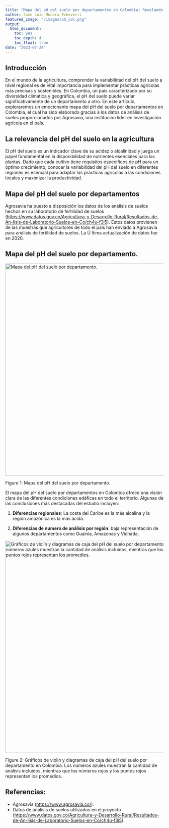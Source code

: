 ```yaml
---
title: "Mapa del pH del suelo por departamentos en Colombia: Revelando la diversidad edáfica del país gracias a la base de datos abierta de Agrosavia."
author: Jose Luis Munera Echeverri
featured_image: "/images/ph_col.png"
output:
  html_document: 
    toc: yes
    toc_depth: 4
    toc_float: true
date: "2023-07-24"
---
```





## Introducción

En el mundo de la agricultura, comprender la variabilidad del pH del suelo a nivel regional es de vital importancia para implementar prácticas agrícolas más precisas y sostenibles. En Colombia, un país caracterizado por su diversidad climática y geográfica, el pH del suelo puede variar significativamente de un departamento a otro. En este artículo, exploraremos un emocionante mapa del pH del suelo por departamentos en Colombia, el cual ha sido elaborado gracias a los datos de análisis de suelos proporcionados por Agrosavia, una institución líder en investigación agrícola en el país.

## La relevancia del pH del suelo en la agricultura 

El pH del suelo es un indicador clave de su acidez o alcalinidad y juega un papel fundamental en la disponibilidad de nutrientes esenciales para las plantas. Dado que cada cultivo tiene requisitos específicos de pH para un óptimo crecimiento, conocer la variabilidad del pH del suelo en diferentes regiones es esencial para adaptar las prácticas agrícolas a las condiciones locales y maximizar la productividad.

## Mapa del pH del suelo por departamentos

Agrosavia ha puesto a disposición los datos de los análisis de suelos hechos en su laboratorio de fertilidad de suelos (https://www.datos.gov.co/Agricultura-y-Desarrollo-Rural/Resultados-de-An-lisis-de-Laboratorio-Suelos-en-Co/ch4u-f3i5). 
Estos datos provienen de las muestras que agricultores de todo el país han enviado a Agrosavia para análisis de fertilidad de suelos. La Ú ltima actualización de datos fue en 2020.


## Mapa del pH del suelo por departamento.



<div class="figure">
<img src="/es/post/pH_files/figure-html/unnamed-chunk-1-1.png" alt="Mapa del pH del suelo por departamento." width="672" />
<p class="caption"><span id="fig:unnamed-chunk-1"></span>Figure 1: Mapa del pH del suelo por departamento.</p>
</div>






El mapa del pH del suelo por departamentos en Colombia ofrece una visión clara de las diferentes condiciones edáficas en todo el territorio. Algunas de las conclusiones más destacadas del estudio incluyen:

1. **Diferencias regionales**: La costa del Caribe es la más alcalina y la región amazónica es la más ácida.


2. **Diferencias de numero de análisis por región**: baja representación de algunos departamentos como Guainía, Amazonas y Vichada.


<div class="figure">
<img src="/es/post/pH_files/figure-html/unnamed-chunk-2-1.png" alt="Gráficos de violín y diagramas de caja del pH del suelo por departamento en Colombia. Los números azules muestran la cantidad de análisis incluidos, mientras que los números rojos y los puntos rojos representan los promedios. " width="672" />
<p class="caption"><span id="fig:unnamed-chunk-2"></span>Figure 2: Gráficos de violín y diagramas de caja del pH del suelo por departamento en Colombia. Los números azules muestran la cantidad de análisis incluidos, mientras que los números rojos y los puntos rojos representan los promedios. </p>
</div>

## Referencias:
- Agrosavia (https://www.agrosavia.co/).
- Datos de análisis de suelos utilizados en el proyecto (https://www.datos.gov.co/Agricultura-y-Desarrollo-Rural/Resultados-de-An-lisis-de-Laboratorio-Suelos-en-Co/ch4u-f3i5).
